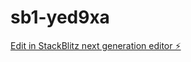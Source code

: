 # sb1-yed9xa

[Edit in StackBlitz next generation editor ⚡️](https://stackblitz.com/~/github.com/jeudyralphstevens/sb1-yed9xa)
